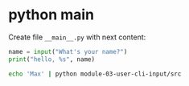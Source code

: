 # python main

Create file `__main__.py` with next content:

```python
name = input("What's your name?")
print("hello, %s", name)
```

```bash
echo 'Max' | python module-03-user-cli-input/src
```
